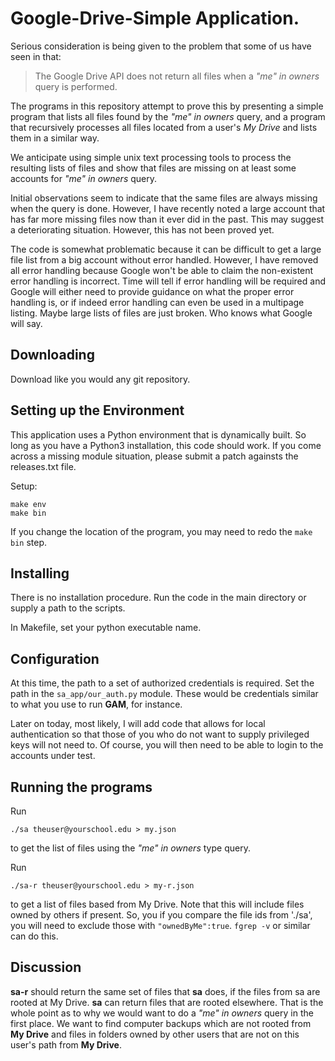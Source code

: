 # Google-Drive-Simple Application.

Serious consideration is being given to the problem that some of us
have seen in that:

> The Google Drive API does not return all files when a *"me" in owners*
query is performed.

The programs in this repository attempt to prove this by presenting a simple
program that lists all files found by the *"me" in owners* query, and
a program that recursively processes all files located from a user's
*My Drive* and lists them in a similar way.

We anticipate using simple unix text processing tools to process the
resulting lists of files and show that files are missing on at least
some accounts for *"me" in owners* query.

Initial observations seem to indicate that the same files are always missing
when the query is done.  However, I have recently noted a large account
that has far more missing files now than it ever did in the past.  This
may suggest a deteriorating situation.  However, this has not been proved
yet.

The code is somewhat problematic because it can be difficult to
get a large file list from a big account without error handled.
However, I have removed all error handling because Google won't
be able to claim the non-existent error handling is incorrect.
Time will tell if error handling will be required and Google
will either need to provide guidance on what the proper error
handling is, or if indeed error handling can even be used in a
multipage listing.  Maybe large lists of files are just broken.
Who knows what Google will say.

## Downloading

Download like you would any git repository.

## Setting up the Environment

This application uses a Python environment that is dynamically built.
So long as you have a Python3 installation, this code should work.
If you come across a missing module situation, please submit a patch
againsts the releases.txt file.

Setup:

```
make env
make bin
```

If you change the location of the program, you may need to redo the
`make bin` step.

## Installing

There is no installation procedure.  Run the code in the main
directory or supply a path to the scripts.

In Makefile, set your python executable name.

## Configuration

At this time, the path to a set of authorized credentials is required.
Set the path in the `sa_app/our_auth.py` module.  These would be
credentials similar to what you use to run **GAM**, for instance.

Later on today, most likely, I will add code that allows for
local authentication so that those of you who do not want to
supply privileged keys will not need to.  Of course, you will
then need to be able to login to the accounts under test.

## Running the programs


Run

```
./sa theuser@yourschool.edu > my.json
```

to get the list of files using the *"me" in owners* type query.

Run

```
./sa-r theuser@yourschool.edu > my-r.json
```

to get a list of files based from My Drive.  Note that this will
include files owned by others if present.  So, you if you compare
the file ids from './sa', you will need to exclude those with
`"ownedByMe":true`.  `fgrep -v` or similar can do this.

## Discussion

**sa-r** should return the same set of files that **sa** does,
if the files from sa are rooted at My Drive.  **sa** can return
files that are rooted elsewhere.  That is the whole point as to why
we would want to do a *"me" in owners* query in the first place.
We want to find computer backups which are not rooted from **My
Drive** and files in folders owned by other users that are not
on this user's path from **My Drive**.
